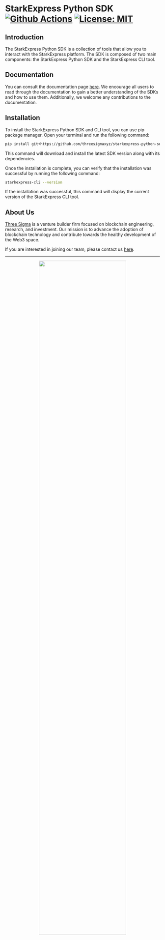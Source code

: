 # StarkExpress Python SDK[![Github Actions][gha-badge]][gha] [![License: MIT][license-badge]][license]

[gha]: https://github.com/threesigmaxyz/starkexpress-python-sdk/actions
[gha-badge]: https://github.com/threesigmaxyz/starkexpress-python-sdk/actions/workflows/main.yml/badge.svg
[license]: https://opensource.org/licenses/MIT
[license-badge]: https://img.shields.io/badge/License-MIT-blue.svg

## Introduction
The StarkExpress Python SDK is a collection of tools that allow you to interact with the StarkExpress platform. The SDK is composed of two main components: the StarkExpress Python SDK and the StarkExpress CLI tool.

## Documentation
You can consult the documentation page [here](https://docs.starkexpress.io/reference/cli-tool-reference). We encourage all users to read through the documentation to gain a better understanding of the SDKs and how to use them. Additionally, we welcome any contributions to the documentation.

## Installation
To install the StarkExpress Python SDK and CLI tool, you can use pip package manager. Open your terminal and run the following command:
```bash
pip install git+https://github.com/threesigmaxyz/starkexpress-python-sdk.git
```
This command will download and install the latest SDK version along with its dependencies.

Once the installation is complete, you can verify that the installation was successful by running the following command:
```bash
starkexpress-cli --version
```
If the installation was successful, this command will display the current version of the StarkExpress CLI tool.

## About Us
[Three Sigma](https://threesigma.xyz/) is a venture builder firm focused on blockchain engineering, research, and investment. Our mission is to advance the adoption of blockchain technology and contribute towards the healthy development of the Web3 space.

If you are interested in joining our team, please contact us [here](mailto:info@threesigma.xyz).

---

<p align="center">
    <a href="https://threesigma.xyz" target="_blank">
        <img src="https://threesigma.xyz/_next/image?url=%2F_next%2Fstatic%2Fmedia%2Fthree-sigma-labs-research-capital-white.0f8e8f50.png&w=2048&q=75" width="75%" />
    </a>
</p>